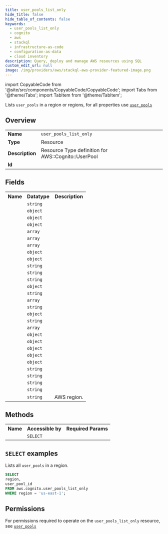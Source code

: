 ```yaml
---
title: user_pools_list_only
hide_title: false
hide_table_of_contents: false
keywords:
  - user_pools_list_only
  - cognito
  - aws
  - stackql
  - infrastructure-as-code
  - configuration-as-data
  - cloud inventory
description: Query, deploy and manage AWS resources using SQL
custom_edit_url: null
image: /img/providers/aws/stackql-aws-provider-featured-image.png
---
```


import CopyableCode from '@site/src/components/CopyableCode/CopyableCode';
import Tabs from '@theme/Tabs';
import TabItem from '@theme/TabItem';

Lists <code>user_pools</code> in a region or regions, for all properties use <a href="/providers/aws/serviceName/user_pools/"><code>user_pools</code></a>

## Overview
<table><tbody>
<tr><td><b>Name</b></td><td><code>user_pools_list_only</code></td></tr>
<tr><td><b>Type</b></td><td>Resource</td></tr>
<tr><td><b>Description</b></td><td>Resource Type definition for AWS::Cognito::UserPool</td></tr>
<tr><td><b>Id</b></td><td><CopyableCode code="aws.cognito.user_pools_list_only" /></td></tr>
</tbody></table>

## Fields
<table><tbody><tr><th>Name</th><th>Datatype</th><th>Description</th></tr><tr><td><CopyableCode code="user_pool_name" /></td><td><code>string</code></td><td></td></tr>
<tr><td><CopyableCode code="policies" /></td><td><code>object</code></td><td></td></tr>
<tr><td><CopyableCode code="account_recovery_setting" /></td><td><code>object</code></td><td></td></tr>
<tr><td><CopyableCode code="admin_create_user_config" /></td><td><code>object</code></td><td></td></tr>
<tr><td><CopyableCode code="alias_attributes" /></td><td><code>array</code></td><td></td></tr>
<tr><td><CopyableCode code="username_attributes" /></td><td><code>array</code></td><td></td></tr>
<tr><td><CopyableCode code="auto_verified_attributes" /></td><td><code>array</code></td><td></td></tr>
<tr><td><CopyableCode code="device_configuration" /></td><td><code>object</code></td><td></td></tr>
<tr><td><CopyableCode code="email_configuration" /></td><td><code>object</code></td><td></td></tr>
<tr><td><CopyableCode code="email_verification_message" /></td><td><code>string</code></td><td></td></tr>
<tr><td><CopyableCode code="email_verification_subject" /></td><td><code>string</code></td><td></td></tr>
<tr><td><CopyableCode code="deletion_protection" /></td><td><code>string</code></td><td></td></tr>
<tr><td><CopyableCode code="lambda_config" /></td><td><code>object</code></td><td></td></tr>
<tr><td><CopyableCode code="mfa_configuration" /></td><td><code>string</code></td><td></td></tr>
<tr><td><CopyableCode code="enabled_mfas" /></td><td><code>array</code></td><td></td></tr>
<tr><td><CopyableCode code="sms_authentication_message" /></td><td><code>string</code></td><td></td></tr>
<tr><td><CopyableCode code="sms_configuration" /></td><td><code>object</code></td><td></td></tr>
<tr><td><CopyableCode code="sms_verification_message" /></td><td><code>string</code></td><td></td></tr>
<tr><td><CopyableCode code="schema" /></td><td><code>array</code></td><td></td></tr>
<tr><td><CopyableCode code="username_configuration" /></td><td><code>object</code></td><td></td></tr>
<tr><td><CopyableCode code="user_attribute_update_settings" /></td><td><code>object</code></td><td></td></tr>
<tr><td><CopyableCode code="user_pool_tags" /></td><td><code>object</code></td><td></td></tr>
<tr><td><CopyableCode code="verification_message_template" /></td><td><code>object</code></td><td></td></tr>
<tr><td><CopyableCode code="user_pool_add_ons" /></td><td><code>object</code></td><td></td></tr>
<tr><td><CopyableCode code="provider_name" /></td><td><code>string</code></td><td></td></tr>
<tr><td><CopyableCode code="provider_url" /></td><td><code>string</code></td><td></td></tr>
<tr><td><CopyableCode code="arn" /></td><td><code>string</code></td><td></td></tr>
<tr><td><CopyableCode code="user_pool_id" /></td><td><code>string</code></td><td></td></tr>
<tr><td><CopyableCode code="region" /></td><td><code>string</code></td><td>AWS region.</td></tr>
</tbody></table>

## Methods

<table><tbody>
  <tr>
    <th>Name</th>
    <th>Accessible by</th>
    <th>Required Params</th>
  </tr>
  <tr>
    <td><CopyableCode code="list_resources" /></td>
    <td><code>SELECT</code></td>
    <td><CopyableCode code="region" /></td>
  </tr>
</tbody></table>

## `SELECT` examples
Lists all <code>user_pools</code> in a region.
```sql
SELECT
region,
user_pool_id
FROM aws.cognito.user_pools_list_only
WHERE region = 'us-east-1';
```


## Permissions

For permissions required to operate on the <code>user_pools_list_only</code> resource, see <a href="/providers/aws/cognito/user_pools/#permissions"><code>user_pools</code></a>


